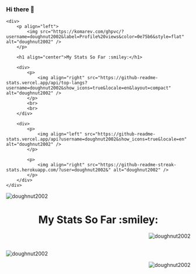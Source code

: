 ### Hi there 👋



    <div>
        <p align="left">
            <img src="https://komarev.com/ghpvc/?username=doughnut2002&label=Profile%20views&color=0e75b6&style=flat" alt="doughnut2002" />
        </p>

        <h1 align="center">My Stats So Far :smiley:</h1>

        <div>
            <p>
                <img align="right" src="https://github-readme-stats.vercel.app/api/top-langs?username=doughnut2002&show_icons=true&locale=en&layout=compact" alt="doughnut2002" />
            </p>
            <br>
            <br>
        </div>

        <div>
            <p>
                <img align="left" src="https://github-readme-stats.vercel.app/api?username=doughnut2002&show_icons=true&locale=en" alt="doughnut2002" />
            </p>

            <p>
                <img align="right" src="https://github-readme-streak-stats.herokuapp.com/?user=doughnut2002&" alt="doughnut2002" />
            </p>
        </div>
    </div>

<p align="left"> <img src="https://komarev.com/ghpvc/?username=doughnut2002&label=Profile%20views&color=0e75b6&style=flat" alt="doughnut2002" /> </p>


<h1 align="center">My Stats So Far  :smiley:</h1>

<p><img align="right" src="https://github-readme-stats.vercel.app/api/top-langs?username=doughnut2002&show_icons=true&locale=en&layout=compact" alt="doughnut2002" /></p><br><br>

<p>&nbsp;<img align="left" src="https://github-readme-stats.vercel.app/api?username=doughnut2002&show_icons=true&locale=en" alt="doughnut2002" /></p>

<p><img align="right" src="https://github-readme-streak-stats.herokuapp.com/?user=doughnut2002&" alt="doughnut2002" /></p>

<!--
**doughnut2002/doughnut2002** is a ✨ _special_ ✨ repository because its `README.md` (this file) appears on your GitHub profile.

Here are some ideas to get you started:

- 🔭 I’m currently working on ...
- 🌱 I’m currently learning ...
- 👯 I’m looking to collaborate on ...
- 🤔 I’m looking for help with ...
- 💬 Ask me about ...
- 📫 How to reach me: ...
- 😄 Pronouns: ...
- ⚡ Fun fact: ...
-->
